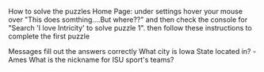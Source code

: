 How to solve the puzzles
Home Page:
  under settings hover your mouse over "This does somthing....But where??" and then check the console for "Search 'I love Intricity' to solve puzzle 1". then follow these instructions to complete the first puzzle

Messages
  fill out the answers correctly
    What city is Iowa State located in?
      -Ames
    What is the nickname for ISU sport's teams?
